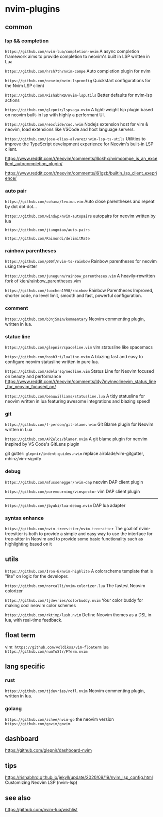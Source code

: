 # nvim-plugins


## common

### lsp && completion

`https://github.com/nvim-lua/completion-nvim` A async completion framework aims to provide completion to neovim's built in LSP written in Lua 

`https://github.com/hrsh7th/nvim-compe` Auto completion plugin for nvim

`https://github.com/neovim/nvim-lspconfig` Quickstart configurations for the Nvim LSP client 


`https://github.com/RishabhRD/nvim-lsputils` Better defaults for nvim-lsp actions 

`https://github.com/glepnir/lspsaga.nvim` A light-weight lsp plugin based on neovim built-in lsp with highly a performant UI.


`https://github.com/neoclide/coc.nvim`  Nodejs extension host for vim & neovim, load extensions like VSCode and host language servers. 


`https://github.com/jose-elias-alvarez/nvim-lsp-ts-utils` Utilities to improve the TypeScript development experience for Neovim's built-in LSP client.


https://www.reddit.com/r/neovim/comments/l6okhx/nvimcompe_is_an_excellent_autocompletion_plugin/

https://www.reddit.com/r/neovim/comments/l61gzb/builtin_lsp_client_exeprience/

### auto pair

`https://github.com/cohama/lexima.vim` Auto close parentheses and repeat by dot dot dot... 

`https://github.com/windwp/nvim-autopairs` autopairs for neovim written by lua 

`https://github.com/jiangmiao/auto-pairs`

`https://github.com/Raimondi/delimitMate`

### rainbow parentheses

`https://github.com/p00f/nvim-ts-rainbow`  Rainbow parentheses for neovim using tree-sitter 

`https://github.com/junegunn/rainbow_parentheses.vim` A heavily-rewritten fork of kien/rainbow_parentheses.vim

`https://github.com/luochen1990/rainbow`  Rainbow Parentheses Improved, shorter code, no level limit, smooth and fast, powerful configuration. 

### comment

`https://github.com/b3nj5m1n/kommentary`  Neovim commenting plugin, written in lua. 

### statue line

`https://github.com/glepnir/spaceline.vim`  vim statusline like spacemacs

`https://github.com/hoob3rt/lualine.nvim`  A blazing fast and easy to configure neovim statusline written in pure lua. 

`https://github.com/adelarsq/neoline.vim`  Status Line for Neovim focused on beauty and performance   https://www.reddit.com/r/neovim/comments/l4y7my/neolinevim_status_line_for_neovim_focused_on/


`https://github.com/beauwilliams/statusline.lua`     A tidy statusline for neovim written in lua featuring awesome integrations and blazing speed! 

### git

`https://github.com/f-person/git-blame.nvim` Git Blame plugin for Neovim written in Lua 

`https://github.com/APZelos/blamer.nvim`  A git blame plugin for neovim inspired by VS Code's GitLens plugin 

git gutter: `glepnir/indent-guides.nvim` replace airblade/vim-gitgutter, mhinz/vim-signify


### debug

`https://github.com/mfussenegger/nvim-dap` neovim DAP client plugin

`https://github.com/puremourning/vimspector` vim DAP client plugin

---

`https://github.com/jbyuki/lua-debug.nvim`  DAP lua adapter 


### syntax enhance

`https://github.com/nvim-treesitter/nvim-treesitter` The goal of nvim-treesitter is both to provide a simple and easy way to use the interface for tree-sitter in Neovim and to provide some basic functionality such as highlighting based on it

## utils

`https://github.com/Iron-E/nvim-highlite`  A colorscheme template that is "lite" on logic for the developer.  

`https://github.com/norcalli/nvim-colorizer.lua`  The fastest Neovim colorizer

`https://github.com/tjdevries/colorbuddy.nvim`  Your color buddy for making cool neovim color schemes 

`https://github.com/rktjmp/lush.nvim` Define Neovim themes as a DSL in lua, with real-time feedback. 

## float term
vim:  `https://github.com/voldikss/vim-floaterm`
lua `https://github.com/numToStr/FTerm.nvim`

## lang specific

### rust

`https://github.com/tjdevries/rofl.nvim`  Neovim commenting plugin, written in lua. 

### golang

`https://github.com/zchee/nvim-go`  the neovim version `https://github.com/govim/govim`

## dashboard

https://github.com/glepnir/dashboard-nvim

## tips

<https://rishabhrd.github.io/jekyll/update/2020/09/19/nvim_lsp_config.html> Customizing Neovim LSP (nvim-lsp) 


## see also

<https://github.com/nvim-lua/wishlist>

